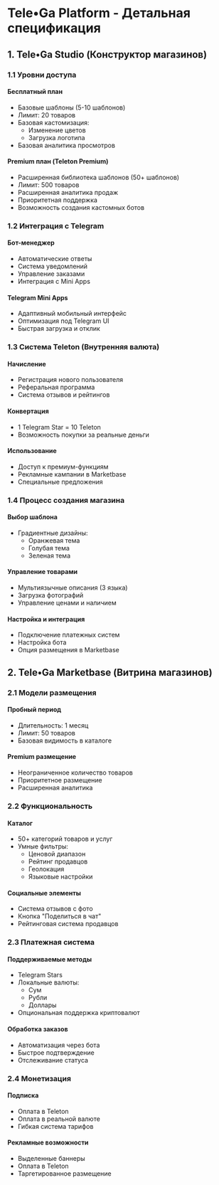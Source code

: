# Tele•Ga Platform - Детальная спецификация

## 1. Tele•Ga Studio (Конструктор магазинов)

### 1.1 Уровни доступа

#### Бесплатный план

- Базовые шаблоны (5-10 шаблонов)
- Лимит: 20 товаров
- Базовая кастомизация:
  - Изменение цветов
  - Загрузка логотипа
- Базовая аналитика просмотров

#### Premium план (Teleton Premium)

- Расширенная библиотека шаблонов (50+ шаблонов)
- Лимит: 500 товаров
- Расширенная аналитика продаж
- Приоритетная поддержка
- Возможность создания кастомных ботов

### 1.2 Интеграция с Telegram

#### Бот-менеджер

- Автоматические ответы
- Система уведомлений
- Управление заказами
- Интеграция с Mini Apps

#### Telegram Mini Apps

- Адаптивный мобильный интерфейс
- Оптимизация под Telegram UI
- Быстрая загрузка и отклик

### 1.3 Система Teleton (Внутренняя валюта)

#### Начисление

- Регистрация нового пользователя
- Реферальная программа
- Система отзывов и рейтингов

#### Конвертация

- 1 Telegram Star = 10 Teleton
- Возможность покупки за реальные деньги

#### Использование

- Доступ к премиум-функциям
- Рекламные кампании в Marketbase
- Специальные предложения

### 1.4 Процесс создания магазина

#### Выбор шаблона

- Градиентные дизайны:
  - Оранжевая тема
  - Голубая тема
  - Зеленая тема

#### Управление товарами

- Мультиязычные описания (3 языка)
- Загрузка фотографий
- Управление ценами и наличием

#### Настройка и интеграция

- Подключение платежных систем
- Настройка бота
- Опция размещения в Marketbase

## 2. Tele•Ga Marketbase (Витрина магазинов)

### 2.1 Модели размещения

#### Пробный период

- Длительность: 1 месяц
- Лимит: 50 товаров
- Базовая видимость в каталоге

#### Premium размещение

- Неограниченное количество товаров
- Приоритетное размещение
- Расширенная аналитика

### 2.2 Функциональность

#### Каталог

- 50+ категорий товаров и услуг
- Умные фильтры:
  - Ценовой диапазон
  - Рейтинг продавцов
  - Геолокация
  - Языковые настройки

#### Социальные элементы

- Система отзывов с фото
- Кнопка "Поделиться в чат"
- Рейтинговая система продавцов

### 2.3 Платежная система

#### Поддерживаемые методы

- Telegram Stars
- Локальные валюты:
  - Сум
  - Рубли
  - Доллары
- Опциональная поддержка криптовалют

#### Обработка заказов

- Автоматизация через бота
- Быстрое подтверждение
- Отслеживание статуса

### 2.4 Монетизация

#### Подписка

- Оплата в Teleton
- Оплата в реальной валюте
- Гибкая система тарифов

#### Рекламные возможности

- Выделенные баннеры
- Оплата в Teleton
- Таргетированное размещение
